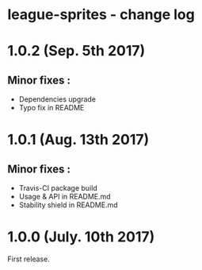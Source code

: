 # league-sprites - change log

# 1.0.2 (Sep. 5th 2017)

## **Minor fixes :**

* Dependencies upgrade
* Typo fix in README

# 1.0.1 (Aug. 13th 2017)

## **Minor fixes :**

* Travis-CI package build
* Usage & API in README.md
* Stability shield in README.md

# 1.0.0 (July. 10th 2017)

First release.
